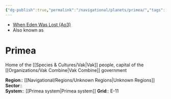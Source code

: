 ```yaml
---
{"dg-publish":true,"permalink":"/navigational/planets/primea/","tags":["map","unfinished","planet"],"noteIcon":"saber1"}
---
```


- [When Eden Was Lost (Ao3)](https://archiveofourown.org/works/19334440)
- Also known as 
# Primea 

Home of the [[Species & Cultures/Vak\|Vak]] people, capital of the [[Organizations/Vak Combine\|Vak Combine]] government

**Region**::  [[Navigational/Regions/Unknown Regions\|Unknown Regions]]
**Sector**::  
**System**::  [[Primea system\|Primea system]]
**Grid**::  E-11